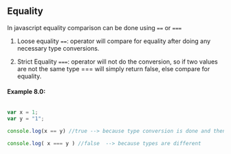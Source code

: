 ## Equality

In javascript equality comparison can be done using `==` or `===`

1. Loose equality `==`:  operator will compare for equality after doing any necessary type conversions.

2. Strict Equality `===`:  operator will not do the conversion, so if two values are not the same type === will simply return false, else compare for equality.


#### Example 8.0:

```javascript

var x = 1;
var y = "1";

console.log(x == y) //true --> because type conversion is done and then values are compared

console.log( x === y ) //false  --> because types are different

```